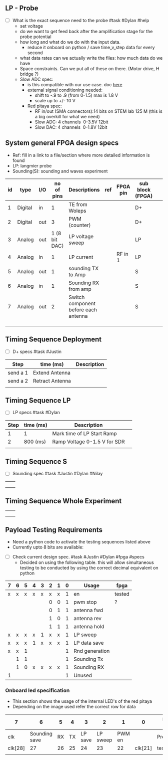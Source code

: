
## LP - Probe

- [ ] What is the exact sequence need to the probe #task #Dylan #help
	- set voltage
	- do we want to get feed back after the amplification stage for the probe potential
	- how long and what do we do with the input data.
		- reduce it onboard on python / save time_v_step data for every second
	- what data rates can we actually write the files: how much data do we have
	- Space constraints. Can we put all of these on there. (Motor drive, H bridge ?)
	- Slow ADC spec:
		- is this compatible with our use case. doc [here](https://redpitaya.readthedocs.io/en/latest/appsFeatures/examples/analog/ana-exm2.html)
		- external signal conditioning needed:
			- shift to -.9 to .9 (from 0-1.5) max is 1.8 V
			- scale up to +/- 10 V
		- Red pitaya spec:
			- RF in/out (SMA connectors):14 bits on STEM lab 125 M (this is a big overkill for what we need)
			- Slow ADC: 4 channels  0-3.5V 12bit
			- Slow DAC:  4 channels  0-1.8V 12bit

## System general FPGA design specs

- Ref: fill in a link to a file/section where more detailed information is found
- LP: langmier probe 
- Sounding(S): sounding and waves experiment 

| id  | type    | I/O | no of pins    | Descriptions                         | ref | FPGA pin | sub block (FPGA) |     |     |
| --- | ------- | --- | ------------- | ------------------------------------ | --- | -------- | ---------------- | --- | --- |
| 1   | Digital | in  | 1             | TE from Woleps                       |     |          | D+               |     |     |
| 2   | Digital | out | 3             | PWM (counter)                        |     |          | D+               |     |     |
| 3   | Analog  | out | 1 (8 bit DAC) | LP voltage sweep                     |     |          | LP               |     |     |
| 4   | Analog  | in  | 1             | LP current                           |     | RF in 1  | LP               |     |     |
| 5   | Analog  | out | 1             | sounding TX to Amp                   |     |          | S                |     |     |
| 6   | Analog  | in  | 1             | Sounding RX from amp                 |     |          | S                |     |     |
| 7   | Analog  | out | 2             | Switch component before each antenna |     |          | S                |     |     |
|     |         |     |               |                                      |     |          |                  |     |     |
|     |         |     |               |                                      |     |          |                  |     |     |
|     |         |     |               |                                      |     |          |                  |     |     |

##  Timing Sequence Deployment

- [ ] D+ specs #task  #Justin 

| Step | time (ms) | Description |
| ---- | ---- | ---- |
| send a 1 | Extend Antenna |  |
| send a 2 | Retract Antenna |  |
|  |  |  |


## Timing Sequence LP

- [ ] LP specs #task #Dylan  

| Step | time (ms) | Description |  |
| ---- | ---- | ---- | ---- |
| 1 | 1 | Mark time of LP Start Ramp |  |
| 2 | 800 (ms) | Ramp Voltage 0-1.5 V for SDR |  |
|  |  |  |  |

##  Timing Sequence S
- [ ] Sounding spec #task #Justin #Dylan #Nilay 

|  |  |
| ---- | ---- |
|  |  |
|  |  |
|  |  |

##  Timing Sequence Whole Experiment

|  |  |
| ---- | ---- |
|  |  |
|  |  |
|  |  |

##  Payload Testing Requirements
- Need a python code to activate the testing sequences listed above
- Currently upto 8 bits are available: 
- [ ] Check current design spec. #task #Justin #Dylan #fpga #specs
	- Decided on using the following table. this will allow simultaneous testing to be conducted by using the correct decimal equivalent on python

| 7   | 6   | 5   | 4   | 3   | 2   | 1   | 0   | Usage          | fpga   |
| --- | --- | --- | --- | --- | --- | --- | --- | -------------- | ------ |
| x   | x   | x   | x   | x   | x   | x   | 1   | en             | tested |
|     |     |     |     |     | 0   | 0   | 1   | pwm stop       | ?      |
|     |     |     |     |     | 0   | 1   | 1   | antenna fwd    |        |
|     |     |     |     |     | 1   | 0   | 1   | antenna rev    |        |
|     |     |     |     |     | 1   | 1   | 1   | antenna hold   |        |
| x   | x   | x   | x   | 1   | x   | x   | 1   | LP sweep       |        |
| x   | x   | x   | 1   | x   | x   | x   | 1   | LP data save   |        |
| x   | x   | 1   |     |     |     |     | 1   | Rnd generation |        |
|     | 1   | 1   |     |     |     |     | 1   | Sounding Tx    |        |
|     | 1   | 0   | x   | x   | x   | x   | 1   | Sounding RX    |        |
| 1   |     |     |     |     |     |     | 1   | Unused         |        |

### Onboard led specification

- This section shows the usage of the internal LED's of the red pitaya 
- Depending on the image used refer the correct row for data

| 7       | 6             | 5   | 4   | 3       | 2        | 1      | 0       | image label |
| ------- | ------------- | --- | --- | ------- | -------- | ------ | ------- | ----------- |
| clk     | Sounding save | RX  | TX  | LP save | LP sweep | PWM en |         | Production  |
| clk[28] | 27            | 26  | 25  | 24      | 23       | 22     | clk[21] | test 11     |
|         |               |     |     |         |          |        |         |             |
